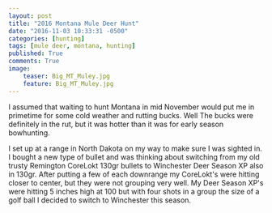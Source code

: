 ```yaml
---
layout: post
title: "2016 Montana Mule Deer Hunt"
date: "2016-11-03 10:33:31 -0500"
categories: [hunting]
tags: [mule deer, montana, hunting]
published: True
comments: True
image:
    teaser: Big_MT_Muley.jpg
    feature: Big_MT_Muley.jpg
---
```


I assumed that waiting to hunt Montana in mid November would put me in primetime for some cold weather and rutting bucks. Well The bucks were definitely in the rut, but it was hotter than it was for early season bowhunting.

I set up at a range in North Dakota on my way to make sure I was sighted in. I bought a new type of bullet and was thinking about switching from my old trusty Remington CoreLokt 130gr bullets to Winchester Deer Season XP also in 130gr. After putting a few of each downrange my CoreLokt's were hitting closer to center, but they were not grouping very well. My Deer Season XP's were hitting 5 inches high at 100 but with four shots in a group the size of a golf ball I decided to switch to Winchester this season.
